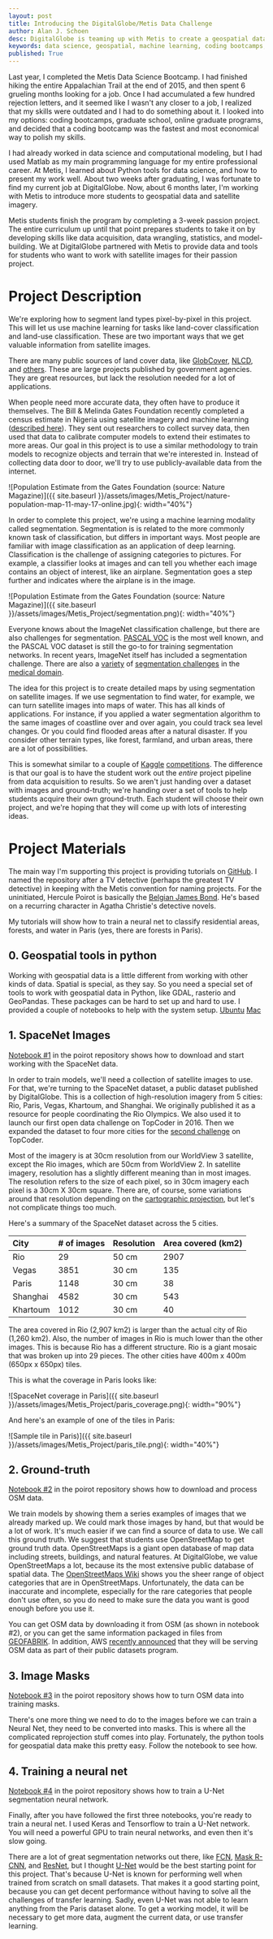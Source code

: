 ```yaml
---
layout: post
title: Introducing the DigitalGlobe/Metis Data Challenge
author: Alan J. Schoen
desc: DigitalGlobe is teaming up with Metis to create a geospatial data science challenge.
keywords: data science, geospatial, machine learning, coding bootcamps, education
published: True
---
```


Last year, I completed the Metis Data Science Bootcamp.  I had finished hiking the entire Appalachian Trail at the end of 2015, and then spent 6 grueling months looking for a job.  Once I had accumulated a few hundred rejection letters, and it seemed like I wasn't any closer to a job, I realized that my skills were outdated and I had to do something about it.  I looked into my options: coding bootcamps, graduate school, online graduate programs, and decided that a coding bootcamp was the fastest and most economical way to polish my skills.

I had already worked in data science and computational modeling, but I had used Matlab as my main programming language for my entire professional career. At Metis, I learned about Python tools for data science, and how to present my work well.  About two weeks after graduating, I was fortunate to find my current job at DigitalGlobe.  Now, about 6 months later, I'm working with Metis to introduce more students to geospatial data and satellite imagery.

Metis students finish the program by completing a 3-week passion project.  The entire curriculum up until that point prepares students to take it on by developing skills like data acquisition, data wrangling, statistics, and model-building.  We at DigitalGlobe partnered with Metis to provide data and tools for students who want to work with satellite images for their passion project.

# Project Description
We're exploring how to segment land types pixel-by-pixel in this project.  This will let us use machine learning for tasks like land-cover classification and land-use classification.  These are two important ways that we get valuable information from satellite images.

There are many public sources of land cover data, like [GlobCover](http://due.esrin.esa.int/page_globcover.php), [NLCD](https://pubs.usgs.gov/fs/2012/3020/fs2012-3020.pdf), and [others](https://landcover.usgs.gov/uslandcover.php).  These are large projects published by government agencies.  They are great resources, but lack the resolution needed for a lot of applications.

When people need more accurate data, they often have to produce it themselves.  The Bill & Melinda Gates Foundation recently completed a census estimate in Nigeria using satellite imagery and machine learning ([described here](https://www.nature.com/news/satellite-images-reveal-gaps-in-global-population-data-1.21957)).  They sent out researchers to collect survey data, then used that data to calibrate computer models to extend their estimates to more areas.  Our goal in this project is to use a similar methodology to train models to recognize objects and terrain that we're interested in.  Instead of collecting data door to door, we'll try to use publicly-available data from the internet.

![Population Estimate from the Gates Foundation (source: Nature Magazine)]({{ site.baseurl }}/assets/images/Metis_Project/nature-population-map-11-may-17-online.jpg){: width="40%"}


In order to complete this project, we're using a machine learning modality called segmentation.  Segmentation is is related to the more commonly known task of classification, but differs in important ways.  Most people are familiar with image classification as an application of deep learning.  Classification is the challenge of assigning categories to pictures.  For example, a classifier looks at images and can tell you whether each image contains an object of interest, like an airplane. Segmentation goes a step further and indicates where the airplane is in the image.

![Population Estimate from the Gates Foundation (source: Nature Magazine)]({{ site.baseurl }}/assets/images/Metis_Project/segmentation.png){: width="40%"}

Everyone knows about the ImageNet classification challenge, but there are also challenges for segmentation.  [PASCAL VOC](http://host.robots.ox.ac.uk/pascal/VOC/) is the most well known, and the PASCAL VOC dataset is still the go-to for training segmentation networks.  In recent years, ImageNet itself has included a segmentation challenge.  There are also a [variety](http://biomedicalimaging.org/2017/challenges/) of [segmentation challenges](http://www.isles-challenge.org/) in the [medical domain](http://brainiac2.mit.edu/isbi_challenge/).

The idea for this project is to create detailed maps by using segmentation on satellite images.  If we use segmentation to find water, for example, we can turn satellite images into maps of water.  This has all kinds of applications.  For instance, if you applied a water segmentation algorithm to the same images of coastline over and over again, you could track sea level changes.  Or you could find flooded areas after a natural disaster.  If you consider other terrain types, like forest, farmland, and urban areas, there are a lot of possibilities.

This is somewhat similar to a couple of [Kaggle](https://www.kaggle.com/c/planet-understanding-the-amazon-from-space) [competitions](https://www.kaggle.com/c/dstl-satellite-imagery-feature-detection).  The difference is that our goal is to have the student work out the *entire* project pipeline from data acquisition to results.  So we aren't just handing over a dataset with images and ground-truth; we're handing over a set of tools to help students acquire their own ground-truth.  Each student will choose their own project, and we're hoping that they will come up with lots of interesting ideas.

# Project Materials

The main way I'm supporting this project is providing tutorials on [GitHub](https://github.com/DigitalGlobe/poirot).  I named the repository after a TV detective (perhaps the greatest TV detective) in keeping with the Metis convention for naming projects.  For the uninitiated, Hercule Poirot is basically the [Belgian James Bond](https://www.google.com/search?q=Hercule+Poirot&tbm=isch).  He's based on a recurring character in Agatha Christie's detective novels.

My tutorials will show how to train a neural net to classify residential areas, forests, and water in Paris (yes, there are forests in Paris).

## 0. Geospatial tools in python
Working with geospatial data is a little different from working with other kinds of data.  Spatial is special, as they say.  So you need a special set of tools to work with geospatial data in Python, like GDAL, rasterio and GeoPandas.  These packages can be hard to set up and hard to use.  I provided a couple of notebooks to help with the system setup. [Ubuntu](https://github.com/DigitalGlobe/poirot/blob/master/Setup%20(Ubuntu).ipynb) [Mac](https://github.com/DigitalGlobe/poirot/blob/master/Setup%20(Mac).ipynb)

## 1. SpaceNet Images
[Notebook #1](https://github.com/DigitalGlobe/poirot/blob/master/1.%20Get%20Started%20With%20SpaceNet%20Images.ipynb) in the poirot repository shows how to download and start working with the SpaceNet data.

In order to train models, we'll need a collection of satellite images to use.  For that, we're turning to the SpaceNet dataset, a public dataset published by DigitalGlobe.  This is a collection of high-resolution imagery from 5 cities: Rio, Paris, Vegas, Khartoum, and Shanghai.  We originally published it as a resource for people coordinating the Rio Olympics.  We also used it to launch our first open data challenge on TopCoder in 2016.  Then we expanded the dataset to four more cities for the [second challenge](https://crowdsourcing.topcoder.com/spacenet) on TopCoder.  

Most of the imagery is at 30cm resolution from our WorldView 3 satellite, except the Rio images, which are 50cm from WorldView 2.  In satellite imagery, resolution has a slightly different meaning than in most images.  The resolution refers to the size of each pixel, so in 30cm imagery each pixel is a 30cm X 30cm square.  There are, of course, some variations around that resolution depending on the [cartographic projection](https://xkcd.com/977/), but let's not complicate things too much.

Here's a summary of the SpaceNet dataset across the 5 cities.

|City|# of images|Resolution|Area covered (km2)|
|:-|:-|:-|:-|
|Rio|29|50 cm|2907|
|Vegas|3851|30 cm|135|
|Paris|1148|30 cm|38|
|Shanghai|4582|30 cm|543|
|Khartoum|1012|30 cm|40|

The area covered in Rio (2,907 km2) is larger than the actual city of Rio (1,260 km2).  Also, the number of images in Rio is much lower than the other images.  This is because Rio has a different structure.  Rio is a giant mosaic that was broken up into 29 pieces.  The other cities have 400m x 400m (650px x 650px) tiles.

This is what the coverage in Paris looks like:

![SpaceNet coverage in Paris]({{ site.baseurl }}/assets/images/Metis_Project/paris_coverage.png){: width="90%"}

And here's an example of one of the tiles in Paris:

![Sample tile in Paris)]({{ site.baseurl }}/assets/images/Metis_Project/paris_tile.png){: width="40%"}


## 2. Ground-truth
[Notebook #2](https://github.com/DigitalGlobe/poirot/blob/master/2.%20Download%20Ground-Truth%20Data%20from%20OSM.ipynb) in the poirot repository shows how to download and process OSM data.

We train models by showing them a series examples of images that we already marked up.  We could mark those images by hand, but that would be a lot of work.  It's much easier if we can find a source of data to use.  We call this ground truth.  We suggest that students use OpenStreetMap to get ground truth data.  OpenStreetMaps is a giant open database of map data including streets, buildings, and natural features.  At DigitalGlobe, we value OpenStreetMaps a lot, because its the most extensive public database of spatial data.  The [OpenStreetMaps Wiki](http://wiki.openstreetmap.org/wiki/Map_Features) shows you the sheer range of object categories that are in OpenStreetMaps.  Unfortunately, the data can be inaccurate and incomplete, especially for the rare categories that people don't use often, so you do need to make sure the data you want is good enough before you use it.

You can get OSM data by downloading it from OSM (as shown in notebook #2), or you can get the same information packaged in files from [GEOFABRIK](http://www.geofabrik.de/).  In addition, AWS [recently announced](https://aws.amazon.com/about-aws/whats-new/2017/06/openstreetmap-public-data-set-now-available-on-aws/) that they will be serving OSM data as part of their public datasets program.

## 3. Image Masks
[Notebook #3](https://github.com/DigitalGlobe/poirot/blob/master/3.%20Make%20training%20masks%20from%20OSM%20data.ipynb) in the poirot repository shows how to turn OSM data into training masks.

There's one more thing we need to do to the images before we can train a Neural Net, they need to be converted into masks.  This is where all the complicated reprojection stuff comes into play.  Fortunately, the python tools for geospatial data make this pretty easy.  Follow the notebook to see how.

## 4. Training a neural net
[Notebook #4](https://github.com/DigitalGlobe/poirot/blob/master/4.%20Train%20a%20Model.ipynb) in the poirot repository shows how to train a U-Net segmentation neural network.

Finally, after you have followed the first three notebooks, you're ready to train a neural net.  I used Keras and Tensorflow to train a U-Net network.  You will need a powerful GPU to train neural networks, and even then it's slow going.

There are a lot of great segmentation networks out there, like [FCN](https://github.com/shelhamer/fcn.berkeleyvision.org), [Mask R-CNN](https://arxiv.org/abs/1703.06870), and [ResNet](https://github.com/DrSleep/tensorflow-deeplab-resnet), but I thought [U-Net](https://lmb.informatik.uni-freiburg.de/people/ronneber/u-net/) would be the best starting point for this project.  That's because U-Net is known for performing well when trained from scratch on small datasets.  That makes it a good starting point, because you can get decent performance without having to solve all the challenges of transfer learning.  Sadly, even U-Net was not able to learn anything from the Paris dataset alone.  To get a working model, it will be necessary to get more data, augment the current data, or use transfer learning.

